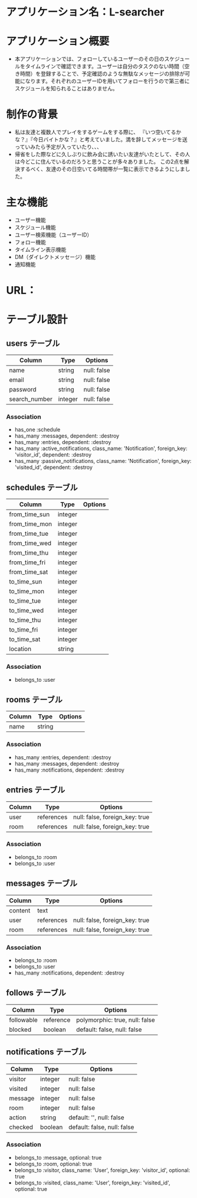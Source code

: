 # アプリケーション名：L-searcher

# アプリケーション概要
- 本アプリケーションでは、フォローしているユーザーのその日のスケジュールをタイムラインで確認できます。ユーザーは自分のタスクのない時間（空き時間）を登録することで、予定確認のような無駄なメッセージの排除が可能になります。それぞれのユーザーIDを用いてフォローを行うので第三者にスケジュールを知られることはありません。

# 制作の背景
- 私は友達と複数人でプレイをするゲームをする際に、 『いつ空いてるかな？』『今日バイトかな？』と考えていました。満を辞してメッセージを送っていみたら予定が入っていたり、、、
- 帰省をした際などに久しぶりに飲み会に誘いたい友達がいたとして、その人は今どこに住んでいるのだろうと思うことが多々ありました。
この2点を解決するべく、友達のその日空いてる時間帯が一覧に表示できるようにしました。
# 主な機能
- ユーザー機能
- スケジュール機能
- ユーザー検索機能（ユーザーID）
- フォロー機能
- タイムライン表示機能
- DM（ダイレクトメッセージ）機能
- 通知機能

# URL：

# 







# テーブル設計

## users テーブル 

| Column                | Type    | Options     |
| --------------------- | ------- | ----------- |
| name                  | string  | null: false |
| email                 | string  | null: false |
| password              | string  | null: false |
| search_number         | integer | null: false |

### Association

- has_one :schedule
- has_many :messages, dependent: :destroy
- has_many :entries, dependent: :destroy
- has_many :active_notifications, class_name: 'Notification', foreign_key: 'visitor_id', dependent: :destroy
- has_many :passive_notifications, class_name: 'Notification', foreign_key: 'visited_id', dependent: :destroy

## schedules テーブル

| Column           | Type    | Options     |
| ---------------- | ------- | ----------- |
| from_time_sun    | integer |             |
| from_time_mon    | integer |             |
| from_time_tue    | integer |             |
| from_time_wed    | integer |             |
| from_time_thu    | integer |             |
| from_time_fri    | integer |             |
| from_time_sat    | integer |             |
| to_time_sun      | integer |             |
| to_time_mon      | integer |             |
| to_time_tue      | integer |             |
| to_time_wed      | integer |             |
| to_time_thu      | integer |             |
| to_time_fri      | integer |             |
| to_time_sat      | integer |             |
| location         | string  |             |

### Association

- belongs_to :user

## rooms テーブル

| Column | Type   | Options     |
| ------ | ------ | ----------- |
| name   | string |             |

### Association

- has_many :entries, dependent: :destroy
- has_many :messages, dependent: :destroy
- has_many :notifications, dependent: :destroy

## entries テーブル

| Column | Type       | Options                        |
| ------ | ---------- | ------------------------------ |
| user   | references | null: false, foreign_key: true |
| room   | references | null: false, foreign_key: true |

### Association

- belongs_to :room
- belongs_to :user

## messages テーブル

| Column  | Type       | Options                        |
| ------- | ---------- | ------------------------------ |
| content | text       |                                |
| user    | references | null: false, foreign_key: true |
| room    | references | null: false, foreign_key: true |

### Association

- belongs_to :room
- belongs_to :user
- has_many :notifications, dependent: :destroy

## follows テーブル

| Column     | Type      | Options                        |
| ---------- | --------- | ------------------------------ |
| followable | reference | polymorphic: true, null: false |
| blocked    | boolean   | default: false, null: false    |

## notifications テーブル

| Column     | Type      | Options                        |
| ---------- | --------- | ------------------------------ |
| visitor    | integer   | null: false                    |
| visited    | integer   | null: false                    |
| message    | integer   | null: false                    |
| room       | integer   | null: false                    |
| action     | string    | default: '', null: false       |
| checked    | boolean   | default: false, null: false    |

### Association

- belongs_to :message, optional: true
- belongs_to :room, optional: true
- belongs_to :visitor, class_name: 'User', foreign_key: 'visitor_id', optional: true
- belongs_to :visited, class_name: 'User', foreign_key: 'visited_id', optional: true
